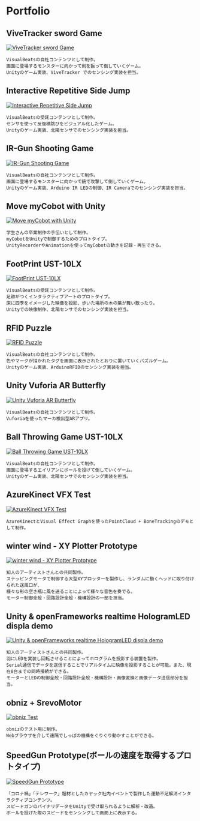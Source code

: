 # Portfolio

## ViveTracker sword Game
[![ViveTracker sword Game](https://github-production-user-asset-6210df.s3.amazonaws.com/3499002/258705619-99820f57-e89f-431a-9767-d373ba343592.jpg)](https://youtu.be/TyLWiQLgKTw)
```
VisualBeatsの自社コンテンツとして制作。
画面に登場するモンスターに向かって剣を振って倒していくゲーム。
Unityのゲーム実装、ViveTracker でのセンシング実装を担当。
```

## Interactive Repetitive Side Jump
[![Interactive Repetitive Side Jump](https://github-production-user-asset-6210df.s3.amazonaws.com/3499002/258704616-57157a3f-4113-4d13-b6e4-8baf636d58b6.jpg)](https://youtu.be/GH7-zBR0oa0)
```
VisualBeatsの受託コンテンツとして制作。
センサを使って反復横跳びをビジュアル化したゲーム。
Unityのゲーム実装、北陽センサでのセンシング実装を担当。
```

## IR-Gun Shooting Game
[![IR-Gun Shooting Game](https://github-production-user-asset-6210df.s3.amazonaws.com/3499002/258704023-4142aa3c-1ca8-4c33-8116-f9e7597474bc.jpg)](https://youtu.be/b03wLn5E4gU)
```
VisualBeatsの自社コンテンツとして制作。
画面に登場するモンスターに向かって銃で攻撃して倒していくゲーム。
Unityのゲーム実装、Arduino IR LEDの制御、IR Cameraでのセンシング実装を担当。
```

## Move myCobot with Unity
[![Move myCobot with Unity](https://github-production-user-asset-6210df.s3.amazonaws.com/3499002/258703000-9977da92-103f-4d16-8bba-d33382b4cd48.PNG)](https://youtu.be/0xy6RIyEv9Y)
```
学生さんの卒業制作の手伝いとして制作。
myCobotをUnityで制御するためのプロトタイプ。  
UnityRecorderやAnimationを使ってmyCobotの動きを記録・再生できる。
```

## FootPrint UST-10LX
[![FootPrint UST-10LX](https://github-production-user-asset-6210df.s3.amazonaws.com/3499002/258702073-a56b6ca2-f9d4-4bd6-b8fa-b80762aea101.jpg)](https://youtu.be/IyLiLfc0GeQ)

```
VisualBeatsの受託コンテンツとして制作。
足跡がつくインタラクティブアートのプロトタイプ。
床に四季をイメージした映像を投影、歩いた場所の木の葉が舞い散ったり。  
Unityでの映像制作、北陽センサでのセンシング実装を担当。
```

## RFID Puzzle
[![RFID Puzzle](https://github-production-user-asset-6210df.s3.amazonaws.com/3499002/258701529-3c79b63e-fb65-47db-95cd-56361e9817e4.jpg)](https://youtu.be/1nvJjjXrEvA)
```
VisualBeatsの自社コンテンツとして制作。  
色やマークが描かれたタグを画面に表示されたとおりに置いていくパズルゲーム。  
Unityのゲーム実装、ArduinoRFIDのセンシング実装を担当。
```

## Unity Vuforia AR Butterfly
[![Unity Vuforia AR Butterfly](https://github-production-user-asset-6210df.s3.amazonaws.com/3499002/258701243-4075bfef-5844-4331-b6bb-fb4e8b3f9ac3.jpg)](https://youtu.be/yQTHtGVWdDg)
```
VisualBeatsの自社コンテンツとして制作。  
Vuforiaを使ったマーカ検出型ARアプリ。
```

## Ball Throwing Game UST-10LX
[![Ball Throwing Game UST-10LX](https://github-production-user-asset-6210df.s3.amazonaws.com/3499002/258703496-56fa6887-35db-4227-8928-424eabfbf853.jpg)](https://youtu.be/IEs96jX6Lq0)
```
VisualBeatsの自社コンテンツとして制作。
画面に登場するエイリアンにボールを投げて倒していくゲーム。
Unityのゲーム実装、北陽センサでのセンシング実装を担当。
```

## AzureKinect VFX Test
[![AzureKinect VFX Test](https://github-production-user-asset-6210df.s3.amazonaws.com/3499002/258700843-8a9d74e9-a035-4eba-8f1e-e8bf248634ae.jpg)](https://youtu.be/Acb9tg591_s)
```
AzureKinectとVisual Effect Graphを使ったPointCloud + BoneTrackingのデモとして制作。
```

## winter wind - XY Plotter Prototype
[![winter wind - XY Plotter Prototype](https://github-production-user-asset-6210df.s3.amazonaws.com/3499002/258699821-6b5e24ff-8a3c-445d-a42c-3e4e279e01a9.jpg)](https://youtu.be/1BnsjMZ0EqY)
```
知人のアーティストさんとの共同製作。  
ステッピングモータで制御する大型XYプロッターを製作し、ランダムに動くヘッドに取り付けられた送風口が、  
様々な形の空き瓶に風を送ることによって様々な音色を奏でる。  
モーター制御全般・回路設計全般・機構設計の一部を担当。
```

## Unity & openFrameworks realtime HologramLED displa demo
[![Unity & openFrameworks realtime HologramLED displa demo](https://github-production-user-asset-6210df.s3.amazonaws.com/3499002/258699200-798044b1-0d33-4cbb-b624-051e60d29d09.PNG)](https://youtu.be/knq3G9T9i4c)
```
知人のアーティストさんとの共同製作。   
羽にLEDを実装し回転させることによってホログラムを投影する装置を製作。   
Serial通信でデータを送信することでリアルタイムに映像を投影することが可能。また、現在8台までの同時接続ができる。 
モーターとLEDの制御全般・回路設計全般・機構設計・画像変換と画像データ送信部分を担当。
```

## obniz + SrevoMotor
[![obniz Test](https://github-production-user-asset-6210df.s3.amazonaws.com/3499002/258697374-eca524e7-aeb3-43f3-b3ca-20eb9488fc11.jpg)](https://youtu.be/qJijk3RSGdI)
```
obnizのテスト用に制作。  
Webブラウザを介して遠隔でしっぽの機構をぐりぐり動かすことができる。
```


## SpeedGun Prototype(ボールの速度を取得するプロトタイプ)
[![SpeedGun Prototype](https://github-production-user-asset-6210df.s3.amazonaws.com/3499002/258695384-6429d881-de63-4a07-b608-2ddfe95426a4.jpg)](https://youtu.be/SvW8g4_WlhQ)
```
「コロナ禍」「テレワーク」題材としたカヤック社内イベントで製作した運動不足解消インタラクティブコンテンツ。 
スピードガンのバイナリデータをUnityで受け取られるように解析・改造。 
ボールを投げた際のスピードをセンシングして画面上に表示する。
```
